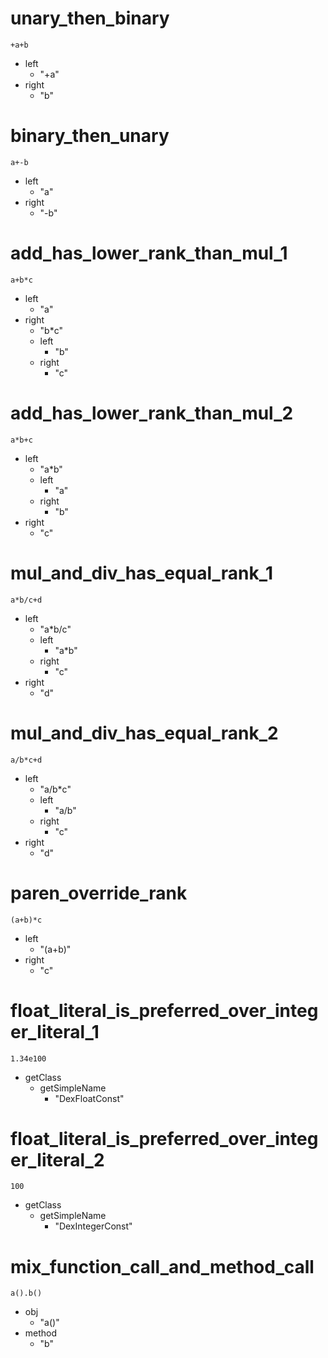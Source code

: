 # unary_then_binary

```dexscript
+a+b
```

* left
    * "+a"
* right
    * "b"

# binary_then_unary

```dexscript
a+-b
```

* left
    * "a"
* right
    * "-b"

# add_has_lower_rank_than_mul_1

```dexscript
a+b*c
```

* left
    * "a"
* right
    * "b*c"
    * left
        * "b"
    * right
        * "c"

# add_has_lower_rank_than_mul_2

```dexscript
a*b+c
```

* left
    * "a*b"
    * left
        * "a"
    * right
        * "b"
* right
    * "c"

# mul_and_div_has_equal_rank_1

```dexscript
a*b/c+d
```

* left
    * "a*b/c"
    * left
        * "a*b"
    * right
        * "c"
* right
    * "d"

# mul_and_div_has_equal_rank_2

```dexscript
a/b*c+d
```

* left
    * "a/b*c"
    * left
        * "a/b"
    * right
        * "c"
* right
    * "d"

# paren_override_rank

```dexscript
(a+b)*c
```

* left
    * "(a+b)"
* right
    * "c"

# float_literal_is_preferred_over_integer_literal_1

```dexscript
1.34e100
```

* getClass
    * getSimpleName
        * "DexFloatConst"

# float_literal_is_preferred_over_integer_literal_2

```dexscript
100
```

* getClass
    * getSimpleName
        * "DexIntegerConst"

# mix_function_call_and_method_call

```dexscript
a().b()
```

* obj
    * "a()"
* method
    * "b"
